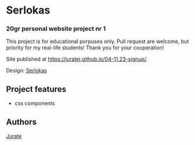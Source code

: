 # Serlokas
### 20gr personal website project nr 1

This project is for educational porpuses only. Pull request are welcome, but priority for my real-life students! Thank you for your cooperation!

Site published at https://juratej.github.io/04-11.23-signup/.

Design: [Serlokas](https://cdn.discordapp.com/attachments/648536139677958156/648860542743740428/404-Web-Page-Design-Examples-6.png )


## Project features
- css components



## Authors
[Jurate](https://github.com/JurateJ)

